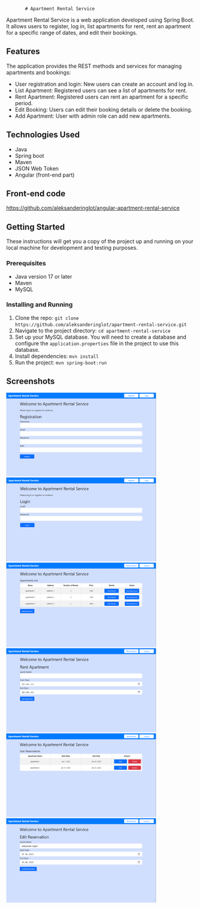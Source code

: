            # Apartment Rental Service

Apartment Rental Service is a web application developed using Spring Boot. It allows users to register, log in, list apartments for rent, rent an apartment for a specific range of dates, and edit their bookings.

## Features
The application provides the  REST methods and services for managing apartments and bookings:
- User registration and login: New users can create an account and log in.
- List Apartment: Registered users can see a list of apartments for rent.
- Rent Apartment: Registered users can rent an apartment for a specific period.
- Edit Booking: Users can edit their booking details or delete the booking.
- Add Apartment: User with admin role can add new apartments.

## Technologies Used

- Java
- Spring boot
- Maven
- JSON Web Token
- Angular (front-end part)

## Front-end code
https://github.com/aleksanderinglot/angular-apartment-rental-service

## Getting Started

These instructions will get you a copy of the project up and running on your local machine for development and testing purposes.

### Prerequisites

- Java version 17 or later
- Maven
- MySQL

### Installing and Running

1. Clone the repo: `git clone https://github.com/aleksanderinglot/apartment-rental-service.git`
2. Navigate to the project directory: `cd apartment-rental-service`
3. Set up your MySQL database. You will need to create a database and configure the `application.properties` file in the project to use this database.
4. Install dependencies: `mvn install`
5. Run the project: `mvn spring-boot:run`

## Screenshots

<div>
  <a href="src/main/resources/images/registration_screenshot.png">
    <img src="src/main/resources/images/registration_screenshot.png" alt="Screen 1" style="width:400px;">
  </a>
  <a href="src/main/resources/images/login_screenshot.png">
    <img src="src/main/resources/images/login_screenshot.png" alt="Screen 2" style="width:400px;">
  </a>
 <a href="src/main/resources/images/apartments_screenshot.png">
    <img src="src/main/resources/images/apartments_screenshot.png" alt="Screen 1" style="width:400px;">
  </a>
  <a href="src/main/resources/images/rent_screenshot.png">
    <img src="src/main/resources/images/rent_screenshot.png" alt="Screen 2" style="width:400px;">
  </a>
 <a href="src/main/resources/images/reservations_screenshot.png">
    <img src="src/main/resources/images/reservations_screenshot.png" alt="Screen 1" style="width:400px;">
  </a>
  <a href="src/main/resources/images/edit_screenshot.png">
    <img src="src/main/resources/images/edit_screenshot.png" alt="Screen 2" style="width:400px;">
  </a>
</div>



